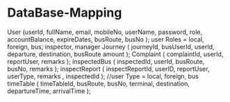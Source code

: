 # DataBase-Mapping

User (userId, fullName, email, mobileNo, userName, password, role, accountBalance, expireDates, busRoute, busNo ); user Roles = local, foreign, bus, inspector, manager
Journey ( journeyId, busUserId, userId, departure, destination, busRoute amount );
Complaint ( complaintId, userId, reportUser, remarks );
inspectedBus ( inspectedId, userId, busRoute, busNo, remarks );
inspectReport ( inspectReportId, userID, reportUser, userType, remarks , inspectedId ); //user Type = local, foreign, bus
timeTable ( timeTableId, busRoute, busNo, terminal, destination, departureTime, arrivalTime );
